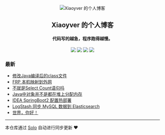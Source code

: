 <p align="center"><img alt="Xiaoyver 的个人博客" src="https://static.b3log.org/images/brand/solo-128.png"></p><h2 align="center">
Xiaoyver 的个人博客
</h2>

<h4 align="center">代码写的越急，程序跑得越慢。</h4>
<p align="center"><a title="Xiaoyver 的个人博客" target="_blank" href="https://github.com/Xiaoyver/solo-blog"><img src="https://img.shields.io/github/last-commit/Xiaoyver/solo-blog.svg?style=flat-square&color=FF9900"></a>
<a title="GitHub repo size in bytes" target="_blank" href="https://github.com/Xiaoyver/solo-blog"><img src="https://img.shields.io/github/repo-size/Xiaoyver/solo-blog.svg?style=flat-square"></a>
<a title="Solo Version" target="_blank" href="https://github.com/88250/solo/releases"><img src="https://img.shields.io/badge/solo-4.3.1-f1e05a.svg?style=flat-square&color=blueviolet"></a>
<a title="Hits" target="_blank" href="https://github.com/88250/hits"><img src="https://hits.b3log.org/Xiaoyver/solo-blog.svg"></a></p>

### 最新

* [修改Java编译后的class文件](http://154.209.70.17/articles/2020/09/25/1601001570709.html)
* [FRP 本机映射到外网](http://154.209.70.17/articles/2020/09/15/1600133507114.html)
* [不就是Select Count语句吗](http://154.209.70.17/articles/2020/09/15/1600133450807.html)
* [Java中对象并不是都在堆上分配内存](http://154.209.70.17/articles/2020/09/15/1600133412477.html)
* [IDEA SpringBoot2 配置热部署](http://154.209.70.17/articles/2020/09/15/1600133345416.html)
* [LogStash 同步 MySQL 数据到 Elasticsearch](http://154.209.70.17/articles/2020/09/15/1600133255084.html)
* [世界，你好！](http://154.209.70.17/hello-solo)



---

本仓库通过 [Solo](https://github.com/88250/solo) 自动进行同步更新 ❤️ 